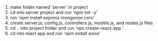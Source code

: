 <!-- Instructions on how to setup project folder ready to start building project -->
1. make folder named 'server' in project
2. cd into server project and run 'npm init -y'
3. run 'npm install express mongoose cors'
4. create server.js, config.js, controllers.js, models.js, and routes.js files
5. cd .. into project folder and run 'npx create-react-app <name of app>'
6. cd into react app and run 'npm install axios'